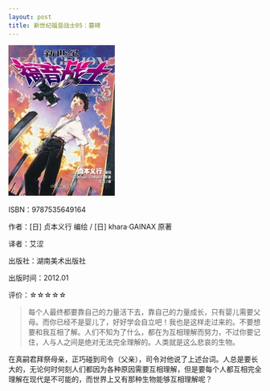 ```yaml
---
layout: post
title: 新世纪福音战士05：墓碑
---
```

<img class="cover" src="/images/2012/01/9787535649164-212x300.jpg" width="212" height="300" />

ISBN：9787535649164

作者：[日] 贞本义行 编绘 / [日] khara·GAINAX 原著

译者：艾涩

出版社：湖南美术出版社

出版时间：2012.01

评价：☆☆☆☆☆

> 每个人最终都要靠自己的力量活下去，靠自己的力量成长，只有婴儿需要父母。而你已经不是婴儿了，好好学会自立吧！我也是这样走过来的。不要想要和我互相了解。人们不知为了什么，都在为互相理解而努力，不过你要记住，人与人之间是绝对无法完全理解的。人类就是这么悲哀的生物。

在真嗣君拜祭母亲，正巧碰到司令（父亲），司令对他说了上述台词。人总是要长大的，无论何时何刻人们都因为各种原因需要互相理解，但是要每个人都互相完全理解在现代是不可能的，而世界上又有那种生物能够互相理解呢？
